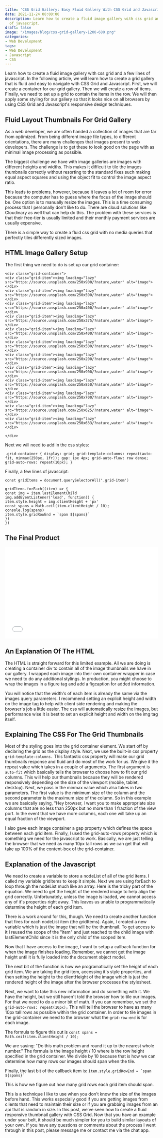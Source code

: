 ```yaml
---
title: 'CSS Grid Gallery: Easy Fluid Gallery With CSS Grid and Javascript'
date: 2021-11-24 00:00:00
description: Learn how to create a fluid image gallery with css grid and a few lines
  of javascript.
draft: false
image: "/images/blog/css-grid-gallery-1200-600.png"
categories:
- Web Development
tags:
- Web Development
- Javascript
- CSS
---
```


Learn how to create a fluid image gallery with css grid and a few lines of javascript. In the following article, we will learn how to create a grid gallery that is fluid and easy to navigate with CSS Grid and Javascript. First, we will create a container for our grid gallery. Then we will create a row of items. Finally, we need to set up a grid to contain the items in the row. We will then apply some styling for our gallery so that it looks nice on all browsers by using CSS Grid and Javascript's responsive design techniques.

## Fluid Layout Thumbnails For Grid Gallery

As a web developer, we are often handed a collection of images that are far from optimized. From being different image file types, to different orientations, there are many challenges that images present to web developers. The challenge is to get these to look good on the page with as minimal image processing as possible.

The biggest challenge we have with image galleries are images with different heights and widths. This makes it difficult to tile the images thumbnails correctly without resorting to the standard fixes such making equal aspect squares and using the object fit to control the image aspect ratio.

This leads to problems, however, because it leaves a lot of room for error because the computer has to guess where the focus of the image should be. One option is to manually resize the images. This is a time consuming process that I personally don't like to do. There are cloud solutions like Cloudinary as well that can help do this. The problem with these services is that their free-tier is usually limited and their monthly payment services are usually expensive.

There is a simple way to create a fluid css grid with no media queries that perfectly tiles differently sized images.

## HTML Image Gallery Setup

The first thing we need to do is set up our grid container:

```
<div class="grid-container">
<div class="grid-item"><img loading="lazy" src="https://source.unsplash.com/250x900/?nature,water" alt="image"></div>
<div class="grid-item"><img loading="lazy" src="https://source.unsplash.com/250x500/?nature,water" alt="image"></div>
<div class="grid-item"><img loading="lazy" src="https://source.unsplash.com/250x400/?nature,water" alt="image"></div>
<div class="grid-item"><img loading="lazy" src="https://source.unsplash.com/250x375/?nature,water" alt="image"></div>
<div class="grid-item"><img loading="lazy" src="https://source.unsplash.com/250x400/?nature,water" alt="image"></div>
<div class="grid-item"><img loading="lazy" src="https://source.unsplash.com/250x500/?nature,water" alt="image"></div>
<div class="grid-item"><img loading="lazy" src="https://source.unsplash.com/250x200/?nature,water" alt="image"></div>
<div class="grid-item"><img loading="lazy" src="https://source.unsplash.com/250x900/?nature,water" alt="image"></div>
<div class="grid-item"><img loading="lazy" src="https://source.unsplash.com/250x850/?nature,water" alt="image"></div>
<div class="grid-item"><img loading="lazy" src="https://source.unsplash.com/250x700/?nature,water" alt="image"></div>
<div class="grid-item"><img loading="lazy" src="https://source.unsplash.com/250x625/?nature,water" alt="image"></div>
<div class="grid-item"><img loading="lazy" src="https://source.unsplash.com/250x633/?nature,water" alt="image"></div>

</div>
```

Next we will need to add in the css styles:

`.grid-container { display: grid; grid-template-columns: repeat(auto-fit, minmax(250px, 1fr)); gap: 1px 4px; grid-auto-flow: row dense; grid-auto-rows: repeat(10px); }`

Finally, a few lines of javascript:

`const gridItems = document.querySelectorAll('.grid-item')`

`gridItems.forEach((item) => {`  
`const img = item.lastElementChild`  
`img.addEventListener('load', function() {`  
`item.style.height = img.clientHeight + 'px'`  
`const spans = Math.ceil(item.clientHeight / 10);`  
`console.log(spans)`  
`` item.style.gridRowEnd = `span ${spans}`  ``  
`})`  
`})`

## The Final Product

<iframe width="100%" height="300" src="//jsfiddle.net/elkcityhazard/vpf6arLw/46/embedded/" allowfullscreen="allowfullscreen" allowpaymentrequest frameborder="0"></iframe>

## An Explanation Of The HTML

The HTML is straight forward for this limited example. All we are doing is creating a container div to contain all of the image thumbnails we have in our gallery. I wrapped each image into their own container wrapper in case we need to do any additional stylings. In production, you might choose to wrap the images in a figure tag and add a figcaption for added information.

You will notice that the width's of each item is already the same via the images query parameters. I recommend setting an explicit height and width on the image tag to help with client side rendering and making the browser's job a little easier. The css will automatically resize the images, but performance wise it is best to set an explicit height and width on the img tag itself.

## Explaining The CSS For The Grid Thumbnails

Most of the styling goes into the grid container element. We start off by declaring the grid as the display style. Next, we use the built-in css property `grid-template-columns.` This fantastic css property will make our grid thumbnails response and fluid and do most of the work for us. We give it the repeat value which takes in a couple of arguments. The first argument is `auto-fit` which basically tells the browser to choose how to fit our grid columns. This will help our thumbnails because they will be rendered responsively depending on the size of the viewport (mobile, tablet, desktop). Next, we pass in the minmax value which also takes in two parameters. The first value is the minimum size of the column and the second parameter is the maximum size of the column. So in this example we are basically saying, "Hey browser, I want you to make appropriate size columns that are no less than 250px but no more than 1 fraction of the view port. In the event that we have more columns, each one will take up an equal fraction of the viewport.

I also gave each image container a gap property which defines the space between each grid item. Finally, I used the grid-auto-rows property which is something we need for the javascript to work. Basically, we are just telling the browser that we need as many 10px tall rows as we can get that will take up 100% of the content-box of the grid-container.

## Explanation of the Javascript

We need to create a variable to store a nodeList of all of the grid items. I called my variable gridItems to keep it simple. Next we are using forEach to loop through the nodeList much like an array. Here is the tricky part of the equation. We need to get the height of the rendered image to help align the grid correctly. Unfortunately, unless the image is loaded, we cannot access any of it's properties right away. This leaves us unable to programmatically determine the height of each grid item.

There is a work around for this, though. We need to create another function that fires for each nodeList item (the gridItems). Again, I created a new variable which is just the image that will be the thumbnail. To get access to it I reused the scope of the "item" and just reached to the child image with lastElementChild since it is the only child of the scoped item.

Now that I have access to the image, I want to setup a callback function for when the image finishes loading. Remember, we cannot get the image height until it is fully loaded into the document object model.

The next bit of the function is how we programatically set the height of each grid item. We are taking the grid item, accessing it's style properties, and then setting the height to the clientHeight of the image which is just the rendered height of the image after the browser processes the stylesheet.

Next, we want to take this new information and do something with it. We have the height, but we still haven't told the browser how to tile our images. For that we need to do a minor bit of math. If you can remember, we set the `grid-auto-rows: repeat(10px);` This will tell the browser to have as many 10px tall rows as possible within the grid container. In order to tile images in the grid-container we need to the browser what the `grid-row-end` is for each image.

The formula to figure this out is `const spans = Math.ceil(item.clientHeight / 10);`

We are saying: "Do this math problem and round it up to the nearest whole number." The formula is the image height / 10 where is the row height specified in the grid container. We divide by 10 because that is how we can determine how many rows our images should span when the tile.

Finally, the last bit of the callback item is: `` item.style.gridRowEnd = `span ${spans}`  ``

This is how we figure out how many grid rows each grid item should span.

This is a technique I like to use when you don't know the size of the images before hand. This works especially good if you are getting images from clients that need to maintain their size or if you are grabbing images from an api that is random in size.
In this post, we’ve seen how to create a fluid responsive thumbnail gallery with CSS Grid. Now that you have an example under your belt, it should be much simpler for you to build similar layouts of your own. If you have any questions or comments about the process I went through in this post, please message me or contact me via the chat app.
